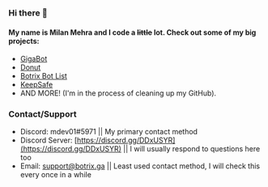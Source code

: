 ### Hi there 👋

#### My name is Milan Mehra and I code a ~~little~~ lot. Check out some of my big projects:

- [GigaBot](https://gigabot.ml)
- [Donut](https://discord.gg/uMGnXyQ)
- [Botrix Bot List](https://botrix.ga)
- [KeepSafe](https://keepsafe.ga)
- AND MORE! (I'm in the process of cleaning up my GitHub).

### Contact/Support

- Discord: mdev01#5971 || My primary contact method
- Discord Server: [https://discord.gg/DDxUSYR](https://discord.gg/DDxUSYR) || I will usually respond to questions here too
- Email: [support@botrix.ga](mailto:support@botrix.ga) || Least used contact method, I will check this every once in a while

<!--
**mdev01real/mdev01real** is a ✨ _special_ ✨ repository because its `README.md` (this file) appears on your GitHub profile.

Here are some ideas to get you started:

- 🔭 I’m currently working on ...
- 🌱 I’m currently learning ...
- 👯 I’m looking to collaborate on ...
- 🤔 I’m looking for help with ...
- 💬 Ask me about ...
- 📫 How to reach me: ...
- 😄 Pronouns: ...
- ⚡ Fun fact: ...
-->
